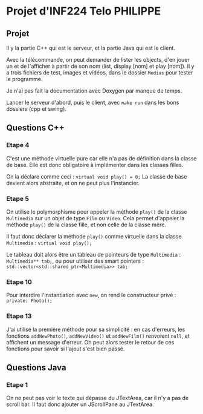 # Projet d'INF224 Telo PHILIPPE
## Projet
Il y la partie C++ qui est le serveur, et la partie Java qui est le client.

Avec la télécommande, on peut demander de lister les objects, d'en jouer un et de l'afficher à partir de son nom (list, display [nom] et play [nom]). Il y a trois fichiers de test, images et vidéos, dans le dossier `Medias` pour tester le programme.

Je n'ai pas fait la documentation avec Doxygen par manque de temps.

Lancer le serveur d'abord, puis le client, avec ``make run`` dans les bons dossiers (cpp et swing).
## Questions C++
### Etape 4
C'est une méthode virtuelle pure car elle n'a pas de définition dans la classe de base. Elle est donc obligatoire à implémenter dans les classes filles.

On la déclare comme ceci : `virtual void play() = 0;`
La classe de base devient alors abstraite, et on ne peut plus l'instancier.
### Etape 5
On utilise le polymorphisme pour appeler la méthode `play()` de la classe `Multimedia` sur un objet de type `Film` ou `Video`. Cela permet d'appeler la méthode `play()` de la classe fille, et non celle de la classe mère.

Il faut donc déclarer la méthode `play()` comme virtuelle dans la classe `Multimedia` : `virtual void play();`

Le tableau doit alors être un tableau de pointeurs de type `Multimedia` : `Multimedia** tab;`, ou pour utiliser des smart pointers : `std::vector<std::shared_ptr<Multimedia>> tab;`
### Etape 10
Pour interdire l'instantiation avec `new`, on rend le constructeur privé : `private: Photo();`
### Etape 13
J'ai utilisé la première méthode pour sa simplicité : en cas d'erreurs, les fonctions `addNewPhoto()`, `addNewVideo()` et `addNewFilm()` renvoient `null`, et affichent un message d'erreur. On peut alors tester le retour de ces fonctions pour savoir si l'ajout s'est bien passé.
## Questions Java
### Etape 1
On ne peut pas voir le texte qui dépasse du JTextArea, car il n'y a pas de scroll bar. Il faut donc ajouter un JScrollPane au JTextArea.